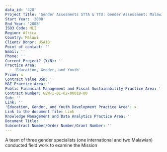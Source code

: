 ```yaml
---
data_id: '428'
Project Title: 'Gender Assesments STTA & TTO: Gender Assessment: Malawi (TDY 67)'
Start Year: '2008'
End Year: '2008'
ISO3 Code: MLI
Region: Africa
Country: Malawi
Client/ Donor: USAID
Point of contact: ''
Email: ''
Phone: ''
Current Project? (Y/N): ''
Practice Area:
  - 'Education, Gender, and Youth'
Prime: x
Contract Value USD: ''
M&E Practice Area: ''
Public Financial Management and Fiscal Sustainability Practice Area: ''
Contract Number: GEW-I-01-02-00019-00
Sub: ''
Link: ''
'Education, Gender, and Youth Development Practice Area': x
Link to the document file: Link
Knowledge Management and Data Analytics Practice Area: ''
Document Title: ''
Subcontract Number/Order Number/Grant Number: ''
---
```

A team of three gender specialists (one international and two Malawian) conducted field work to examine the Mission